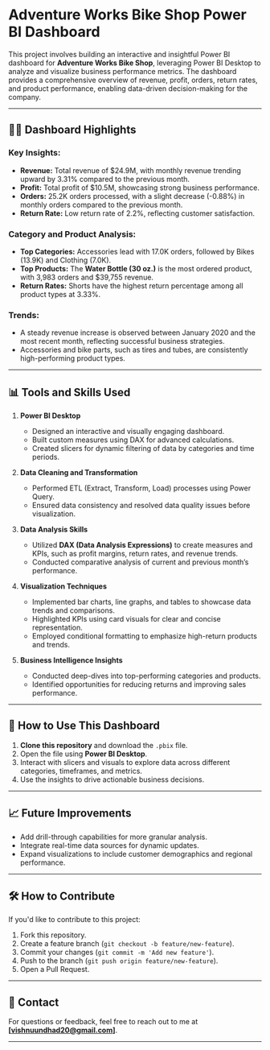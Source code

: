 # Adventure Works Bike Shop Power BI Dashboard

This project involves building an interactive and insightful Power BI dashboard for **Adventure Works Bike Shop**, leveraging Power BI Desktop to analyze and visualize business performance metrics. The dashboard provides a comprehensive overview of revenue, profit, orders, return rates, and product performance, enabling data-driven decision-making for the company.

---

## 🚴‍♂️ Dashboard Highlights

### Key Insights:
- **Revenue:** Total revenue of $24.9M, with monthly revenue trending upward by 3.31% compared to the previous month.
- **Profit:** Total profit of $10.5M, showcasing strong business performance.
- **Orders:** 25.2K orders processed, with a slight decrease (-0.88%) in monthly orders compared to the previous month.
- **Return Rate:** Low return rate of 2.2%, reflecting customer satisfaction.

### Category and Product Analysis:
- **Top Categories:** Accessories lead with 17.0K orders, followed by Bikes (13.9K) and Clothing (7.0K).
- **Top Products:** The **Water Bottle (30 oz.)** is the most ordered product, with 3,983 orders and $39,755 revenue.
- **Return Rates:** Shorts have the highest return percentage among all product types at 3.33%.

### Trends:
- A steady revenue increase is observed between January 2020 and the most recent month, reflecting successful business strategies.
- Accessories and bike parts, such as tires and tubes, are consistently high-performing product types.

---

## 📊 Tools and Skills Used

1. **Power BI Desktop**
   - Designed an interactive and visually engaging dashboard.
   - Built custom measures using DAX for advanced calculations.
   - Created slicers for dynamic filtering of data by categories and time periods.

2. **Data Cleaning and Transformation**
   - Performed ETL (Extract, Transform, Load) processes using Power Query.
   - Ensured data consistency and resolved data quality issues before visualization.

3. **Data Analysis Skills**
   - Utilized **DAX (Data Analysis Expressions)** to create measures and KPIs, such as profit margins, return rates, and revenue trends.
   - Conducted comparative analysis of current and previous month’s performance.

4. **Visualization Techniques**
   - Implemented bar charts, line graphs, and tables to showcase data trends and comparisons.
   - Highlighted KPIs using card visuals for clear and concise representation.
   - Employed conditional formatting to emphasize high-return products and trends.

5. **Business Intelligence Insights**
   - Conducted deep-dives into top-performing categories and products.
   - Identified opportunities for reducing returns and improving sales performance.

---

## 🚀 How to Use This Dashboard

1. **Clone this repository** and download the `.pbix` file.
2. Open the file using **Power BI Desktop**.
3. Interact with slicers and visuals to explore data across different categories, timeframes, and metrics.
4. Use the insights to drive actionable business decisions.

---

## 📈 Future Improvements

- Add drill-through capabilities for more granular analysis.
- Integrate real-time data sources for dynamic updates.
- Expand visualizations to include customer demographics and regional performance.

---

## 🛠 How to Contribute

If you'd like to contribute to this project:
1. Fork this repository.
2. Create a feature branch (`git checkout -b feature/new-feature`).
3. Commit your changes (`git commit -m 'Add new feature'`).
4. Push to the branch (`git push origin feature/new-feature`).
5. Open a Pull Request.

---

## 📧 Contact

For questions or feedback, feel free to reach out to me at **[vishnuundhad20@gmail.com]**.

---
